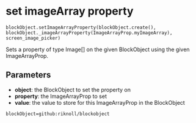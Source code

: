 # set imageArray property

```sig
blockObject.setImageArrayProperty(blockObject.create(), blockObject._imageArrayProperty(ImageArrayProp.myImageArray), screen_image_picker)
```

Sets a property of type Image[] on the given BlockObject using the given ImageArrayProp.

## Parameters

* **object**: the BlockObject to set the property on
* **property**: the ImageArrayProp to set
* **value**: the value to store for this ImageArrayProp in the BlockObject

```package
blockObject=github:riknoll/blockobject
```
